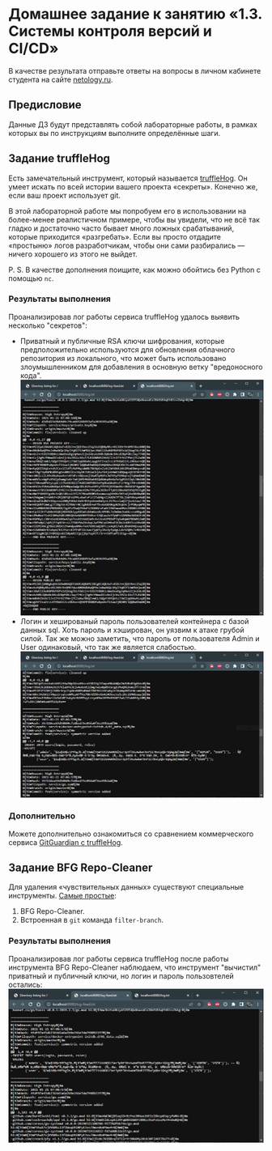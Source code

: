 # Домашнее задание к занятию «1.3. Системы контроля версий и CI/CD»

В качестве результата отправьте ответы на вопросы в личном кабинете студента на сайте [netology.ru](https://netology.ru).

## Предисловие

Данные ДЗ будут представлять собой лабораторные работы, в рамках которых вы по инструкциям выполните определённые шаги.

## Задание truffleHog

Есть замечательный инструмент, который называется [truffleHog](https://github.com/dxa4481/truffleHog). Он умеет искать по всей истории вашего проекта «секреты». Конечно же, если ваш проект использует git.

В этой лабораторной работе мы попробуем его в использовании на более-менее реалистичном примере, чтобы вы увидели, что не всё так гладко и достаточно часто бывает много ложных срабатываний, которые приходится «разгребать». Если вы просто отдадите «простыню» логов разработчикам, чтобы они сами разбирались — ничего хорошего из этого не выйдет.

P. S. В качестве дополнения поищите, как можно обойтись без Python с помощью `nc`.

### Результаты выполнения

Проанализировав лог работы сервиса truffleHog удалось выявить несколько "секретов":
* Приватный и публичные RSA ключи шифрования, которые предположительно используются для обновления облачного репозитория из локального, что может быть использовано злоумышленником для добавления в основную ветку "вредоносного кода".
![](/03_cicd/pic/secret_keys.JPG)
* Логин и хешированый пароль пользователей контейнера с базой данных sql. Хоть пароль и хэширован, он уязвим к атаке грубой силой. Так же можно заметить, что пароль от пользователя Admin и User одинаковый, что так же является слабостью.
![](/03_cicd/pic/secret_login.JPG)

### Дополнительно

Можете дополнительно ознакомиться со сравнением коммерческого сервиса [GitGuardian c truffleHog](https://www.gitguardian.com/gitguardian-vs-trufflehog-alternatives).

## Задание BFG Repo-Cleaner

Для удаления «чувствительных данных» существуют специальные инструменты. [Самые простые](https://docs.github.com/en/github/authenticating-to-github/removing-sensitive-data-from-a-repository):
1. BFG Repo-Cleaner.
1. Встроенная в `git` команда `filter-branch`.

### Результаты выполнения

Проанализировав лог работы сервиса truffleHog после работы инструмента BFG Repo-Cleaner наблюдаем, что инструмент "вычистил" приватный и публичный ключи, но логин и пароль пользовтелей остались:
![](/03_cicd/pic/secret_fix.JPG)